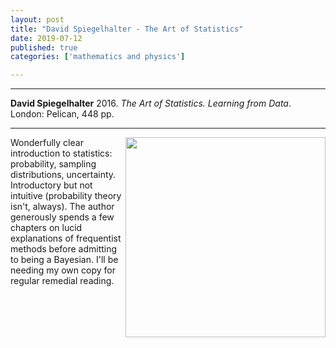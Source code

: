 ```yaml
---
layout: post
title: "David Spiegelhalter - The Art of Statistics"
date: 2019-07-12
published: true
categories: ['mathematics and physics']

---
```



***
<b>David Spiegelhalter</b> 2016. _The Art of Statistics. Learning from Data_. London: Pelican, 448 pp.

***


<img align="right" width="320" src="https://www.penguin.co.uk/content/dam/prh/books/294/294857/9780241398630.jpg" alt="">  Wonderfully clear introduction to statistics: probability, sampling distributions, uncertainty.  Introductory but not intuitive (probability theory isn't, always).  The author generously spends a few chapters on lucid explanations of frequentist methods before admitting to being a Bayesian.  I'll be needing my own copy for regular remedial reading.

